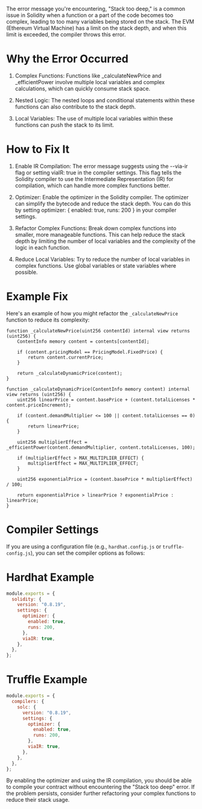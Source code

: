The error message you're encountering, "Stack too deep," is a common issue in Solidity when a function or a part of the code becomes too complex, leading to too many variables being stored on the stack. The EVM (Ethereum Virtual Machine) has a limit on the stack depth, and when this limit is exceeded, the compiler throws this error.


# Why the Error Occurred


1. Complex Functions: Functions like _calculateNewPrice and _efficientPower involve multiple local variables and complex calculations, which can quickly consume stack space.

2. Nested Logic: The nested loops and conditional statements within these functions can also contribute to the stack depth.

3. Local Variables: The use of multiple local variables within these functions can push the stack to its limit.


# How to Fix It



1. Enable IR Compilation: The error message suggests using the --via-ir flag or setting viaIR: true in the compiler settings. This flag tells the Solidity compiler to use the Intermediate Representation (IR) for compilation, which can handle more complex functions better.




2. Optimizer: Enable the optimizer in the Solidity compiler. The optimizer can simplify the bytecode and reduce the stack depth. You can do this by setting optimizer: { enabled: true, runs: 200 } in your compiler settings.




3. Refactor Complex Functions: Break down complex functions into smaller, more manageable functions. This can help reduce the stack depth by limiting the number of local variables and the complexity of the logic in each function.




4. Reduce Local Variables: Try to reduce the number of local variables in complex functions. Use global variables or state variables where possible.




# Example Fix

Here's an example of how you might refactor the `_calculateNewPrice` function to reduce its complexity:

```solidity
function _calculateNewPrice(uint256 contentId) internal view returns (uint256) {
    ContentInfo memory content = contents[contentId];

    if (content.pricingModel == PricingModel.FixedPrice) {
        return content.currentPrice;
    }

    return _calculateDynamicPrice(content);
}

function _calculateDynamicPrice(ContentInfo memory content) internal view returns (uint256) {
    uint256 linearPrice = content.basePrice + (content.totalLicenses * content.priceIncrement);

    if (content.demandMultiplier <= 100 || content.totalLicenses == 0) {
        return linearPrice;
    }

    uint256 multiplierEffect = _efficientPower(content.demandMultiplier, content.totalLicenses, 100);

    if (multiplierEffect > MAX_MULTIPLIER_EFFECT) {
        multiplierEffect = MAX_MULTIPLIER_EFFECT;
    }

    uint256 exponentialPrice = (content.basePrice * multiplierEffect) / 100;

    return exponentialPrice > linearPrice ? exponentialPrice : linearPrice;
}
```

# Compiler Settings

If you are using a configuration file (e.g., `hardhat.config.js` or `truffle-config.js`), you can set the compiler options as follows:


# Hardhat Example

```javascript
module.exports = {
  solidity: {
    version: "0.8.19",
    settings: {
      optimizer: {
        enabled: true,
        runs: 200,
      },
      viaIR: true,
    },
  },
};
```

# Truffle Example

```javascript
module.exports = {
  compilers: {
    solc: {
      version: "0.8.19",
      settings: {
        optimizer: {
          enabled: true,
          runs: 200,
        },
        viaIR: true,
      },
    },
  },
};
```

By enabling the optimizer and using the IR compilation, you should be able to compile your contract without encountering the "Stack too deep" error. If the problem persists, consider further refactoring your complex functions to reduce their stack usage.